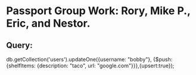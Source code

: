 # Passport Group Work: Rory, Mike P., Eric, and Nestor.

## Query:
db.getCollection('users').updateOne({username: "bobby"}, {$push: {shelfItems: {description: "taco", url: "google.com"}}},{upsert:true});


